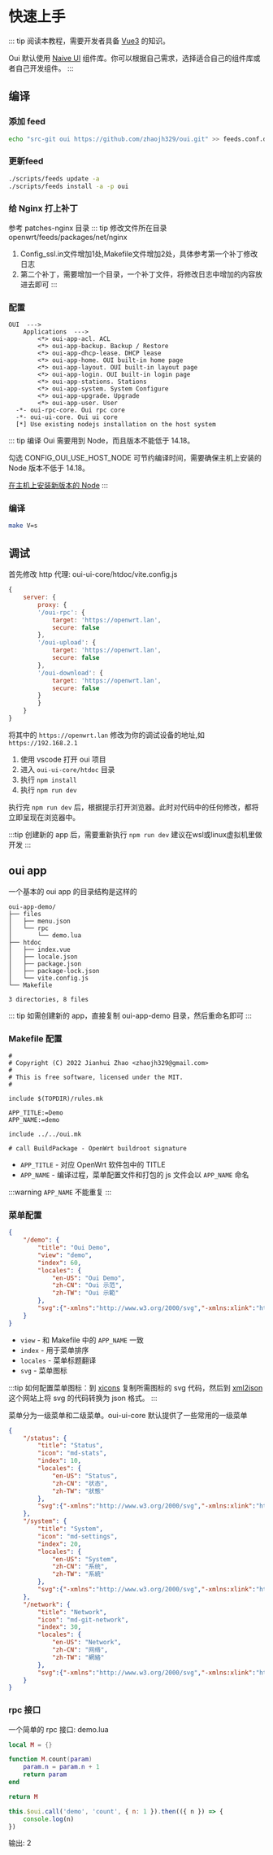 # 快速上手

::: tip
阅读本教程，需要开发者具备 [Vue3](https://cn.vuejs.org/) 的知识。

Oui 默认使用 [Naive UI](https://www.naiveui.com/) 组件库。你可以根据自己需求，选择适合自己的组件库或者自己开发组件。
:::

## 编译

### 添加 feed

``` bash
echo "src-git oui https://github.com/zhaojh329/oui.git" >> feeds.conf.default
```

### 更新feed

``` bash
./scripts/feeds update -a
./scripts/feeds install -a -p oui
```

### 给 Nginx 打上补丁

参考 patches-nginx 目录
::: tip
修改文件所在目录 openwrt/feeds/packages/net/nginx
1. Config_ssl.in文件增加1处,Makefile文件增加2处，具体参考第一个补丁修改日志
2. 第二个补丁，需要增加一个目录，一个补丁文件，将修改日志中增加的内容放进去即可
:::

### 配置

```
OUI  --->
    Applications  --->
        <*> oui-app-acl. ACL
        <*> oui-app-backup. Backup / Restore
        <*> oui-app-dhcp-lease. DHCP lease
        <*> oui-app-home. OUI built-in home page
        <*> oui-app-layout. OUI built-in layout page
        <*> oui-app-login. OUI built-in login page
        <*> oui-app-stations. Stations
        <*> oui-app-system. System Configure
        <*> oui-app-upgrade. Upgrade
        <*> oui-app-user. User
  -*- oui-rpc-core. Oui rpc core
  -*- oui-ui-core. Oui ui core
  [*] Use existing nodejs installation on the host system
```

::: tip
编译 Oui 需要用到 Node，而且版本不能低于 14.18。

勾选 CONFIG_OUI_USE_HOST_NODE 可节约编译时间，需要确保主机上安装的 Node 版本不低于 14.18。

[在主机上安装新版本的 Node](https://nodejs.org/en/download/package-manager/)
:::

### 编译

``` bash
make V=s
```

## 调试

首先修改 http 代理: oui-ui-core/htdoc/vite.config.js
```js
{
    server: {
        proxy: {
        '/oui-rpc': {
            target: 'https://openwrt.lan',
            secure: false
        },
        '/oui-upload': {
            target: 'https://openwrt.lan',
            secure: false
        },
        '/oui-download': {
            target: 'https://openwrt.lan',
            secure: false
        }
        }
    }
}
```
将其中的 `https://openwrt.lan` 修改为你的调试设备的地址,如 `https://192.168.2.1`

1. 使用 vscode 打开 oui 项目
2. 进入 `oui-ui-core/htdoc` 目录
3. 执行 `npm install`
4. 执行 `npm run dev`

执行完 `npm run dev` 后，根据提示打开浏览器。此时对代码中的任何修改，都将立即呈现在浏览器中。

:::tip
创建新的 app 后，需要重新执行 `npm run dev`
建议在wsl或linux虚拟机里做开发
:::

## oui app

一个基本的 oui app 的目录结构是这样的
```
oui-app-demo/
├── files
│   ├── menu.json
│   └── rpc
│       └── demo.lua
├── htdoc
│   ├── index.vue
│   ├── locale.json
│   ├── package.json
│   ├── package-lock.json
│   └── vite.config.js
└── Makefile

3 directories, 8 files
```

::: tip
如需创建新的 app，直接复制 oui-app-demo 目录，然后重命名即可
:::

### Makefile 配置

```makefile{9,10}
#
# Copyright (C) 2022 Jianhui Zhao <zhaojh329@gmail.com>
#
# This is free software, licensed under the MIT.
#

include $(TOPDIR)/rules.mk

APP_TITLE:=Demo
APP_NAME:=demo

include ../../oui.mk

# call BuildPackage - OpenWrt buildroot signature
```

* `APP_TITLE` - 对应 OpenWrt 软件包中的 TITLE
* `APP_NAME` - 编译过程，菜单配置文件和打包的 js 文件会以 `APP_NAME` 命名

:::warning
`APP_NAME` 不能重复
:::

### 菜单配置

``` json
{
    "/demo": {
        "title": "Oui Demo",
        "view": "demo",
        "index": 60,
        "locales": {
            "en-US": "Oui Demo",
            "zh-CN": "Oui 示范",
            "zh-TW": "Oui 示範"
        },
        "svg":{"-xmlns":"http://www.w3.org/2000/svg","-xmlns:xlink":"http://www.w3.org/1999/xlink","-viewBox":"0 0 512 512","path":{"-d":"M407.72 208c-2.72 0-14.44.08-18.67.31l-57.77 1.52L198.06 48h-62.81l74.59 164.61l-97.31 1.44L68.25 160H16.14l20.61 94.18c.15.54.33 1.07.53 1.59a.26.26 0 0 1 0 .15a15.42 15.42 0 0 0-.53 1.58L15.86 352h51.78l45.45-55l96.77 2.17L135.24 464h63l133-161.75l57.77 1.54c4.29.23 16 .31 18.66.31c24.35 0 44.27-3.34 59.21-9.94C492.22 283 496 265.46 496 256c0-30.06-33-48-88.28-48zm-71.29 87.9z","-fill":"currentColor"}}
    }
}
```

* `view` - 和 Makefile 中的 `APP_NAME` 一致
* `index` - 用于菜单排序
* `locales` - 菜单标题翻译
* `svg` - 菜单图标

:::tip
如何配置菜单图标：到 [xicons](https://www.xicons.org/#/) 复制所需图标的 svg 代码，然后到
[xml2json](https://www.w3cschool.cn/tools/index?name=xmljson) 这个网站上将 svg 的代码转换为 json 格式。
:::

菜单分为一级菜单和二级菜单。oui-ui-core 默认提供了一些常用的一级菜单
```json
{
    "/status": {
        "title": "Status",
        "icon": "md-stats",
        "index": 10,
        "locales": {
            "en-US": "Status",
            "zh-CN": "状态",
            "zh-TW": "狀態"
        },
        "svg":{"-xmlns":"http://www.w3.org/2000/svg","-xmlns:xlink":"http://www.w3.org/1999/xlink","-viewBox":"0 0 24 24","path":{"-d":"M12 2C6.48 2 2 6.48 2 12s4.48 10 10 10s10-4.48 10-10S17.52 2 12 2zm1 15h-2v-6h2v6zm0-8h-2V7h2v2z","-fill":"currentColor"}}
    },
    "/system": {
        "title": "System",
        "icon": "md-settings",
        "index": 20,
        "locales": {
            "en-US": "System",
            "zh-CN": "系统",
            "zh-TW": "系統"
        },
        "svg":{"-xmlns":"http://www.w3.org/2000/svg","-xmlns:xlink":"http://www.w3.org/1999/xlink","-viewBox":"0 0 24 24","g":{"-fill":"none","path":{"-d":"M4.946 5h14.108C20.678 5 22 6.304 22 7.92v8.16c0 1.616-1.322 2.92-2.946 2.92H4.946C3.322 19 2 17.696 2 16.08V7.92C2 6.304 3.322 5 4.946 5zm0 2A.933.933 0 0 0 4 7.92v8.16c0 .505.42.92.946.92h14.108a.933.933 0 0 0 .946-.92V7.92c0-.505-.42-.92-.946-.92H4.946z","-fill":"currentColor"}}}
    },
    "/network": {
        "title": "Network",
        "icon": "md-git-network",
        "index": 30,
        "locales": {
            "en-US": "Network",
            "zh-CN": "网络",
            "zh-TW": "網絡"
        },
        "svg":{"-xmlns":"http://www.w3.org/2000/svg","-xmlns:xlink":"http://www.w3.org/1999/xlink","-viewBox":"0 0 640 512","path":{"-d":"M640 264v-16c0-8.84-7.16-16-16-16H344v-40h72c17.67 0 32-14.33 32-32V32c0-17.67-14.33-32-32-32H224c-17.67 0-32 14.33-32 32v128c0 17.67 14.33 32 32 32h72v40H16c-8.84 0-16 7.16-16 16v16c0 8.84 7.16 16 16 16h104v40H64c-17.67 0-32 14.33-32 32v128c0 17.67 14.33 32 32 32h160c17.67 0 32-14.33 32-32V352c0-17.67-14.33-32-32-32h-56v-40h304v40h-56c-17.67 0-32 14.33-32 32v128c0 17.67 14.33 32 32 32h160c17.67 0 32-14.33 32-32V352c0-17.67-14.33-32-32-32h-56v-40h104c8.84 0 16-7.16 16-16zM256 128V64h128v64H256zm-64 320H96v-64h96v64zm352 0h-96v-64h96v64z","-fill":"currentColor"}}
    }
}
```

### rpc 接口
一个简单的 rpc 接口: demo.lua
```lua
local M = {}

function M.count(param)
    param.n = param.n + 1
    return param
end

return M
```

```js
this.$oui.call('demo', 'count', { n: 1 }).then(({ n }) => {
    console.log(n)
})
```

输出: 2
